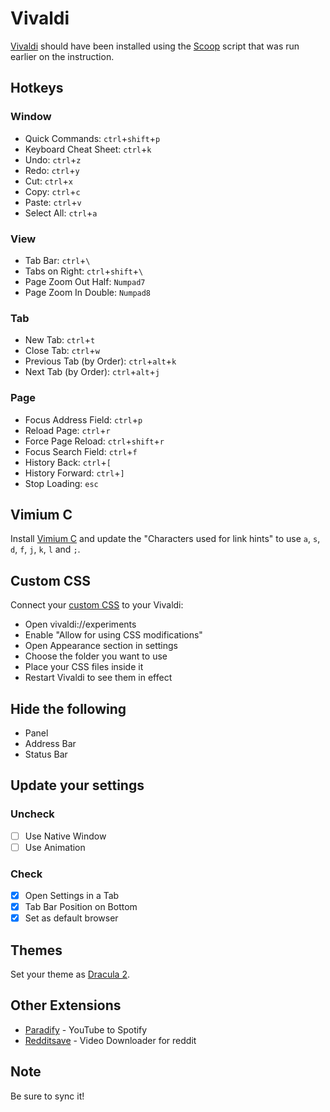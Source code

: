 # Vivaldi
[Vivaldi](https://scoop.sh/#/apps?q=vivaldi&s=0&d=1&o=true) should have been installed using the [Scoop](https://scoop.sh/) script that was run earlier on the instruction.

## Hotkeys
### Window
- Quick Commands: `ctrl`+`shift`+`p`
- Keyboard Cheat Sheet: `ctrl`+`k`
- Undo: `ctrl`+`z`
- Redo: `ctrl`+`y`
- Cut: `ctrl`+`x`
- Copy: `ctrl`+`c`
- Paste: `ctrl`+`v`
- Select All: `ctrl`+`a`
### View
- Tab Bar: `ctrl`+`\`
- Tabs on Right: `ctrl`+`shift`+`\`
- Page Zoom Out Half: `Numpad7`
- Page Zoom In Double: `Numpad8`
### Tab
- New Tab: `ctrl`+`t`
- Close Tab: `ctrl`+`w`
- Previous Tab (by Order): `ctrl`+`alt`+`k`
- Next Tab (by Order): `ctrl`+`alt`+`j`
### Page
- Focus Address Field: `ctrl`+`p`
- Reload Page: `ctrl`+`r`
- Force Page Reload: `ctrl`+`shift`+`r`
- Focus Search Field: `ctrl`+`f`
- History Back: `ctrl`+`[`
- History Forward: `ctrl`+`]`
- Stop Loading: `esc`

## Vimium C
Install [Vimium C](https://chrome.google.com/webstore/detail/vimium-c-all-by-keyboard/hfjbmagddngcpeloejdejnfgbamkjaeg) and update the "Characters used for link hints" to use `a`, `s`, `d`, `f`, `j`, `k`, `l` and `;`.

## Custom CSS
Connect your [custom CSS](../../vivaldi/custom.css) to your Vivaldi:
- Open vivaldi://experiments
- Enable "Allow for using CSS modifications"
- Open Appearance section in settings
- Choose the folder you want to use
- Place your CSS files inside it
- Restart Vivaldi to see them in effect

## Hide the following
- Panel
- Address Bar
- Status Bar

## Update your settings
### Uncheck
- [ ] Use Native Window
- [ ] Use Animation
### Check
- [x] Open Settings in a Tab
- [x] Tab Bar Position on Bottom
- [x] Set as default browser

## Themes
Set your theme as [Dracula 2](https://themes.vivaldi.net/themes/V6kJN6LJWXP).

## Other Extensions
- [Paradify](https://chrome.google.com/webstore/detail/paradify-youtube-to-spoti/bocdilfmhiggklhdifohjfghbdncgele) - YouTube to Spotify
- [Redditsave](https://chrome.google.com/webstore/detail/hhienkkjhkcdeaolmcniloflgpjhdefi) - Video Downloader for reddit

## Note
Be sure to sync it!
